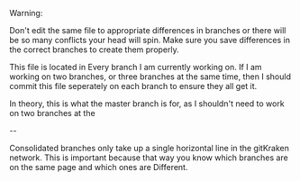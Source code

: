 Warning: 

Don't edit the same file to appropriate differences in branches or there will be so many 
conflicts your head will spin. Make sure you save differences in the correct branches to 
create them properly.

This file is located in Every branch I am currently working on. If I am working on two branches, 
or three branches at the same time, then I should commit this file seperately on each branch to ensure
they all get it.

In theory, this is what the master branch is for, as I shouldn't need to work on two branches at the 

--

Consolidated branches only take up a single horizontal line in the gitKraken network. This is important because 
that way you know which branches are on the same page and which ones are Different.